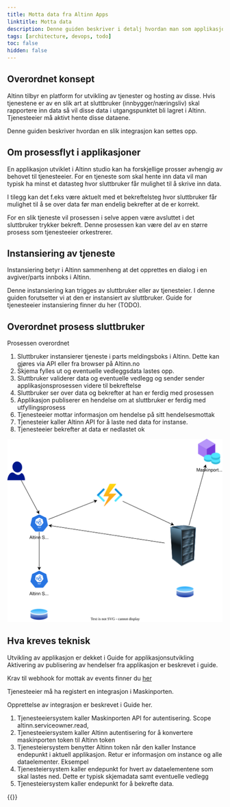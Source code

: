 ```yaml
---
title: Motta data fra Altinn Apps
linktitle: Motta data
description: Denne guiden beskriver i detalj hvordan man som applikasjonseier/tjenesteier kan motta data som rapporteres inn til en Altinn 3 applikasjon.
tags: [architecture, devops, todo]
toc: false
hidden: false
---
```


## Overordnet konsept

Altinn tilbyr en platform for utvikling av tjenester og hosting av disse. Hvis tjenestene er av en slik art at sluttbruker (innbygger/næringsliv) skal rapportere inn data så vil disse data i utgangspunktet bli lagret i Altinn. 
Tjenesteeier må aktivt hente disse dataene.

Denne guiden beskriver hvordan en slik integrasjon kan settes opp. 

## Om prosessflyt i applikasjoner

En applikasjon utviklet i Altinn studio kan ha forskjellige prosser avhengig av behovet til tjenesteeier. For en tjeneste som skal hente inn data vil man typisk ha minst et datasteg hvor sluttbruker får mulighet til å skrive inn data. 

I tilegg kan det f.eks være aktuelt med et bekreftelsteg hvor sluttbruker får mulighet til å se over data før man endelig bekrefter at de er korrekt.

For en slik tjeneste vil prosessen i selve appen være avsluttet i det sluttbruker trykker bekreft. Denne prosessen kan være del av en større prosess som tjenesteeier orkestrerer. 

## Instansiering av tjeneste

Instansiering betyr i Altinn sammenheng at det opprettes en dialog i en avgiver/parts innboks i Altinn.

Denne instansiering kan trigges av sluttbruker eller av tjenesteier. I denne guiden forutsetter vi at den er instansiert av sluttbruker. Guide for tjenesteeier instansiering finner du her (TODO).


## Overordnet prosess sluttbruker

Prosessen overordnet

1. Sluttbruker instansierer tjeneste i parts meldingsboks i Altinn. Dette kan gjøres via API eller fra browser på Altinn.no
2. Skjema fylles ut og eventuelle vedleggsdata lastes opp.
3. Sluttbruker validerer data og eventuelle vedlegg og sender sender applikasjonsprosessen videre til bekreftelse
4. Sluttbruker ser over data og bekrefter at han er ferdig med prosessen
5. Applikasjon publiserer en hendelse om at sluttbruker er ferdig med utfyllingsprosess
6. Tjenesteeier mottar informasjon om hendelse på sitt hendelsesmottak
7. Tjenesteier kaller Altinn API for å laste ned data for instanse.
8. Tjenesteeier bekrefter at data er nedlastet ok

![Receving data](recevingdata.drawio.svg)

## Hva kreves teknisk

Utvikling av applikasjon er dekket i Guide for applikasjonsutvikling
Aktivering av publisering av hendelser fra applikasjon er beskrevet i guide.

Krav til webhook for mottak av events finner du [her](/)

Tjenesteeier må ha registert en integrasjon i Maskinporten. 

Opprettelse av integrasjon er beskrevet i Guide her.

1. Tjenesteeiersystem kaller Maskinporten API for autentisering. Scope altinn.serviceowner.read, 
2. Tjenesteeiersystem kaller Altinn autentisering for å konvertere maskinporten token til Altinn token
3. Tjenesteiersystem benytter Altinn token når den kaller Instance endepunkt i aktuell applikasjon. Retur er informasjon om instance og alle dataelementer. Eksempel
4. Tjenesteiersystem kaller endepunkt for hvert av dataelementene som skal lastes ned. Dette er typisk skjemadata samt eventuelle vedlegg
5. Tjenesteiersystem kaller endepunkt for å bekrefte data.


{{<children />}}
